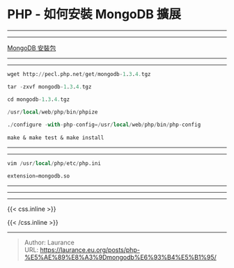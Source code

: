 # PHP - 如何安裝 MongoDB 擴展


***
***

[MongoDB 安裝包](https://pecl.php.net/package/mongodb)

***
***

```sql
wget http://pecl.php.net/get/mongodb-1.3.4.tgz    

tar -zxvf mongodb-1.3.4.tgz    

cd mongodb-1.3.4.tgz    

/usr/local/web/php/bin/phpize    
    
./configure -with-php-config=/usr/local/web/php/bin/php-config    
    
make & make test & make install
```

***
***
    
```sql
vim /usr/local/php/etc/php.ini    
```    
    
```sql
extension=mongodb.so
```

***
***

***

{{< css.inline >}}
<style>
.emojify {
	font-family: Apple Color Emoji, Segoe UI Emoji, NotoColorEmoji, Segoe UI Symbol, Android Emoji, EmojiSymbols;
	font-size: 2rem;
	vertical-align: middle;
}
@media screen and (max-width:650px) {
  .nowrap {
    display: block;
    margin: 25px 0;
  }
}
</style>
{{< /css.inline >}}


---

> Author: Laurance  
> URL: https://laurance.eu.org/posts/php-%E5%AE%89%E8%A3%9Dmongodb%E6%93%B4%E5%B1%95/  

